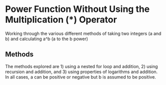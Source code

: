# Power Function Without Using the Multiplication (*) Operator
Working through the various different methods of taking two integers (a and b) and calculating a^b (a to the b power)

## Methods
The methods explored are 1) using a nested for loop and addition, 2) using recursion and addition, and 3) using properties of logarithms and addition. In all cases, a can be positive or negative but b is assumed to be positive. 